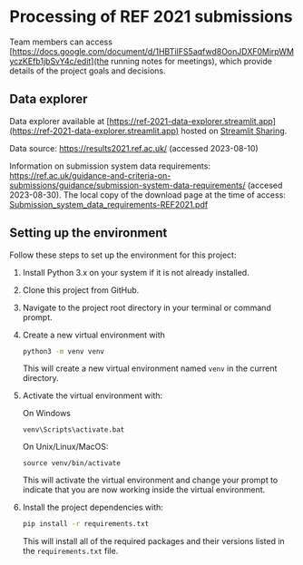 # Processing of REF 2021 submissions

Team members can access [https://docs.google.com/document/d/1HBTiIFS5aqfwd8OonJDXF0MirpWMyczKEfb1jbSvY4c/edit](the running notes for meetings), which provide details of the project goals and decisions.

## Data explorer

Data explorer available at [https://ref-2021-data-explorer.streamlit.app](https://ref-2021-data-explorer.streamlit.app) hosted on [Streamlit Sharing](https://streamlit.io/sharing).

Data source: https://results2021.ref.ac.uk/ (accessed 2023-08-10)

Information on submission system data requirements: https://ref.ac.uk/guidance-and-criteria-on-submissions/guidance/submission-system-data-requirements/ (accesed 2023-08-30). The local copy of the download page at the time of access: [Submission_system_data_requirements-REF2021.pdf](info/Submission_system_data_requirements-REF2021.pdf)

## Setting up the environment

Follow these steps to set up the environment for this project:

1. Install Python 3.x on your system if it is not already installed.

2. Clone this project from GitHub.

3. Navigate to the project root directory in your terminal or command prompt.

4. Create a new virtual environment with 
    ```bash
    python3 -m venv venv
    ```

    This will create a new virtual environment named `venv` in the current directory.

5. Activate the virtual environment with:

    On Windows

    ```
    venv\Scripts\activate.bat
    ```

    On Unix/Linux/MacOS:

    ```
    source venv/bin/activate
    ```

    This will activate the virtual environment and change your prompt to indicate that you are now working inside the virtual environment.

6. Install the project dependencies with:

    ```bash
    pip install -r requirements.txt
    ```

    This will install all of the required packages and their versions listed in the `requirements.txt` file.
